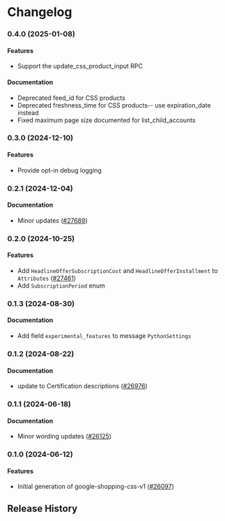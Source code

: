 # Changelog

### 0.4.0 (2025-01-08)

#### Features

* Support the update_css_product_input RPC 
#### Documentation

* Deprecated feed_id for CSS products 
* Deprecated freshness_time for CSS products-- use expiration_date instead 
* Fixed maximum page size documented for list_child_accounts 

### 0.3.0 (2024-12-10)

#### Features

* Provide opt-in debug logging 

### 0.2.1 (2024-12-04)

#### Documentation

* Minor updates ([#27689](https://github.com/googleapis/google-cloud-ruby/issues/27689)) 

### 0.2.0 (2024-10-25)

#### Features

* Add `HeadlineOfferSubscriptionCost` and `HeadlineOfferInstallment` to `Attributes` ([#27461](https://github.com/googleapis/google-cloud-ruby/issues/27461)) 
* Add `SubscriptionPeriod` enum 

### 0.1.3 (2024-08-30)

#### Documentation

* Add field `experimental_features` to message `PythonSettings` 

### 0.1.2 (2024-08-22)

#### Documentation

* update to Certification descriptions ([#26976](https://github.com/googleapis/google-cloud-ruby/issues/26976)) 

### 0.1.1 (2024-06-18)

#### Documentation

* Minor wording updates ([#26125](https://github.com/googleapis/google-cloud-ruby/issues/26125)) 

### 0.1.0 (2024-06-12)

#### Features

* Initial generation of google-shopping-css-v1 ([#26097](https://github.com/googleapis/google-cloud-ruby/issues/26097)) 

## Release History
